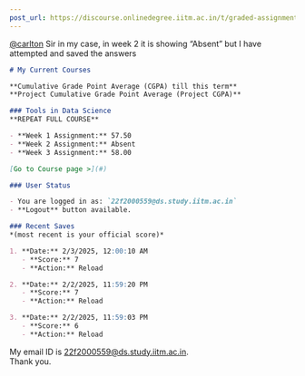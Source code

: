 ```yaml
---
post_url: https://discourse.onlinedegree.iitm.ac.in/t/graded-assignments-dashboard-scores-incorrect-missing/166816/7
---
```

[@carlton](/u/carlton) Sir in my case, in week 2 it is showing “Absent” but I have attempted and saved the answers  

```markdown
# My Current Courses

**Cumulative Grade Point Average (CGPA) till this term**  
**Project Cumulative Grade Point Average (Project CGPA)**

### Tools in Data Science
**REPEAT FULL COURSE**

- **Week 1 Assignment:** 57.50
- **Week 2 Assignment:** Absent
- **Week 3 Assignment:** 58.00

[Go to Course page >](#)
```

  

```markdown
### User Status

- You are logged in as: `22f2000559@ds.study.iitm.ac.in`
- **Logout** button available.

### Recent Saves
*(most recent is your official score)*

1. **Date:** 2/3/2025, 12:00:10 AM 
   - **Score:** 7
   - **Action:** Reload

2. **Date:** 2/2/2025, 11:59:20 PM 
   - **Score:** 7
   - **Action:** Reload

3. **Date:** 2/2/2025, 11:59:03 PM 
   - **Score:** 6
   - **Action:** Reload
```

My email ID is 22f2000559@ds.study.iitm.ac.in.  
Thank you.